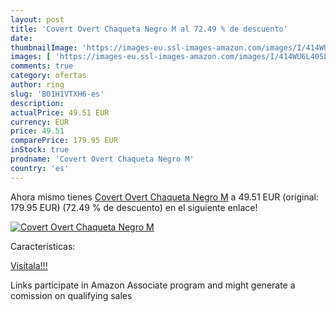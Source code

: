 ```yaml
---
layout: post
title: 'Covert Overt Chaqueta Negro M al 72.49 % de descuento'
date: 
thumbnailImage: 'https://images-eu.ssl-images-amazon.com/images/I/414WU6L40SL._SL200_.jpg'
images: [ 'https://images-eu.ssl-images-amazon.com/images/I/414WU6L40SL._SL200_.jpg' ]
comments: true
category: ofertas
author: ring
slug: 'B01H1VTXH6-es'
description:
actualPrice: 49.51 EUR
currency: EUR
price: 49.51
comparePrice: 179.95 EUR
inStock: true
prodname: 'Covert Overt Chaqueta Negro M'
country: 'es'
---
```


Ahora mismo tienes [Covert Overt Chaqueta Negro M](https://www.amazon.es/dp/B01H1VTXH6/?tag=tolees-21) a 49.51 EUR (original: 179.95 EUR) (72.49 %  de descuento) en el siguiente enlace!

[![Covert Overt Chaqueta Negro M](https://images-eu.ssl-images-amazon.com/images/I/414WU6L40SL._SL200_.jpg)](https://www.amazon.es/dp/B01H1VTXH6/?tag=tolees-21)

Características:


[Visítala!!!](https://www.amazon.es/dp/B01H1VTXH6/?tag=tolees-21)

Links participate in Amazon Associate program and might generate a comission on qualifying sales
